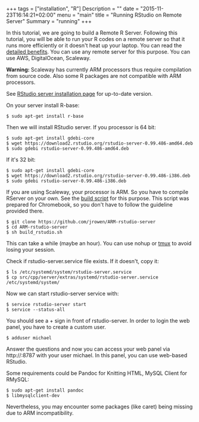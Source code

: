 +++
tags = ["installation", "R"]
Description = ""
date = "2015-11-23T16:14:21+02:00"
menu = "main"
title = "Running RStudio on Remote Server"
Summary = "running"
+++


In this tutorial, we are going to build a Remote R Server. Following this tutorial, you will be able to run your R codes on a remote server so that it runs more efficiently or it doesn't heat up your laptop. You can read the [detailed benefits](https://support.rstudio.com/hc/en-us/articles/200552306-Getting-Started). You can use any remote server for this purpose. You can use AWS, DigitalOcean, Scaleway.

**Warning:** Scaleway has currently ARM processors thus require compilation from source code. Also some R packages are not compatible with ARM processors.

See [RStudio server installation page](https://www.rstudio.com/products/rstudio/download-server/) for up-to-date version.

On your server install R-base:

    $ sudo apt-get install r-base

Then we will install RStudio server. If you processor is 64 bit:

    $ sudo apt-get install gdebi-core
    $ wget https://download2.rstudio.org/rstudio-server-0.99.486-amd64.deb
    $ sudo gdebi rstudio-server-0.99.486-amd64.deb

If it's 32 bit:

    $ sudo apt-get install gdebi-core
    $ wget https://download2.rstudio.org/rstudio-server-0.99.486-i386.deb
    $ sudo gdebi rstudio-server-0.99.486-i386.deb

If you are using Scaleway, your processor is ARM. So you have to compile RServer on your own. See the [build script](https://github.com/jrowen/ARM-rstudio-server) for this purpose. This script was prepared for Chromebook, so you don't have to follow the guideline provided there.

    $ git clone https://github.com/jrowen/ARM-rstudio-server
    $ cd ARM-rstudio-server
    $ sh build_rstudio.sh

This can take a while (maybe an hour). You can use nohup or  [tmux](http://askubuntu.com/questions/8653/how-to-keep-processes-running-after-ending-ssh-session) to avoid losing your session.


Check if rstudio-server.service file exists. If it doesn't, copy it:

    $ ls /etc/systemd/system/rstudio-server.service
    $ cp src/cpp/server/extras/systemd/rstudio-server.service /etc/systemd/system/

Now we can start rstudio-server service with:

    $ service rstudio-server start
    $ service --status-all

You should see a + sign in front of rstudio-server. In order to login the web panel, you have to create a custom user.

    $ adduser michael

Answer the questions and now you can access your web panel via http://<server-ip>:8787 with your user michael. In this panel, you can use web-based RStudio.


Some requirements could be Pandoc for Knitting HTML, MySQL Client for RMySQL:

    $ sudo apt-get install pandoc
    $ libmysqlclient-dev

Nevertheless, you may encounter some packages (like caret) being missing due to ARM incompatibility.
